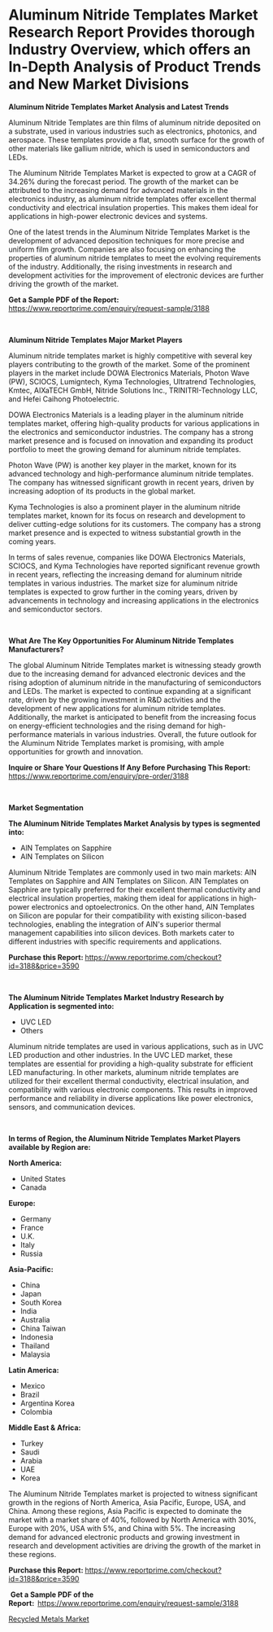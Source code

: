 <p><h1>Aluminum Nitride Templates Market Research Report Provides thorough Industry Overview, which offers an In-Depth Analysis of Product Trends and New Market Divisions</h1></p><p><strong>Aluminum Nitride Templates Market Analysis and Latest Trends</strong></p>
<p><p>Aluminum Nitride Templates are thin films of aluminum nitride deposited on a substrate, used in various industries such as electronics, photonics, and aerospace. These templates provide a flat, smooth surface for the growth of other materials like gallium nitride, which is used in semiconductors and LEDs.</p><p>The Aluminum Nitride Templates Market is expected to grow at a CAGR of 34.26% during the forecast period. The growth of the market can be attributed to the increasing demand for advanced materials in the electronics industry, as aluminum nitride templates offer excellent thermal conductivity and electrical insulation properties. This makes them ideal for applications in high-power electronic devices and systems.</p><p>One of the latest trends in the Aluminum Nitride Templates Market is the development of advanced deposition techniques for more precise and uniform film growth. Companies are also focusing on enhancing the properties of aluminum nitride templates to meet the evolving requirements of the industry. Additionally, the rising investments in research and development activities for the improvement of electronic devices are further driving the growth of the market.</p></p>
<p><strong>Get a Sample PDF of the Report:&nbsp;</strong> <a href="https://www.reportprime.com/enquiry/request-sample/3188">https://www.reportprime.com/enquiry/request-sample/3188</a></p>
<p>&nbsp;</p>
<p><strong>Aluminum Nitride Templates Major Market Players</strong></p>
<p><p>Aluminum nitride templates market is highly competitive with several key players contributing to the growth of the market. Some of the prominent players in the market include DOWA Electronics Materials, Photon Wave (PW), SCIOCS, Lumigntech, Kyma Technologies, Ultratrend Technologies, Kmtec, AIXaTECH GmbH, Nitride Solutions Inc., TRINITRI-Technology LLC, and Hefei Caihong Photoelectric.</p><p>DOWA Electronics Materials is a leading player in the aluminum nitride templates market, offering high-quality products for various applications in the electronics and semiconductor industries. The company has a strong market presence and is focused on innovation and expanding its product portfolio to meet the growing demand for aluminum nitride templates.</p><p>Photon Wave (PW) is another key player in the market, known for its advanced technology and high-performance aluminum nitride templates. The company has witnessed significant growth in recent years, driven by increasing adoption of its products in the global market.</p><p>Kyma Technologies is also a prominent player in the aluminum nitride templates market, known for its focus on research and development to deliver cutting-edge solutions for its customers. The company has a strong market presence and is expected to witness substantial growth in the coming years.</p><p>In terms of sales revenue, companies like DOWA Electronics Materials, SCIOCS, and Kyma Technologies have reported significant revenue growth in recent years, reflecting the increasing demand for aluminum nitride templates in various industries. The market size for aluminum nitride templates is expected to grow further in the coming years, driven by advancements in technology and increasing applications in the electronics and semiconductor sectors.</p></p>
<p>&nbsp;</p>
<p><strong>What Are The Key Opportunities For Aluminum Nitride Templates Manufacturers?</strong></p>
<p><p>The global Aluminum Nitride Templates market is witnessing steady growth due to the increasing demand for advanced electronic devices and the rising adoption of aluminum nitride in the manufacturing of semiconductors and LEDs. The market is expected to continue expanding at a significant rate, driven by the growing investment in R&D activities and the development of new applications for aluminum nitride templates. Additionally, the market is anticipated to benefit from the increasing focus on energy-efficient technologies and the rising demand for high-performance materials in various industries. Overall, the future outlook for the Aluminum Nitride Templates market is promising, with ample opportunities for growth and innovation.</p></p>
<p><strong>Inquire or Share Your Questions If Any Before Purchasing This Report:</strong> <a href="https://www.reportprime.com/enquiry/pre-order/3188">https://www.reportprime.com/enquiry/pre-order/3188</a></p>
<p>&nbsp;</p>
<p><strong>Market Segmentation</strong></p>
<p><strong>The Aluminum Nitride Templates Market Analysis by types is segmented into:</strong></p>
<p><ul><li>AlN Templates on Sapphire</li><li>AlN Templates on Silicon</li></ul></p>
<p><p>Aluminum Nitride Templates are commonly used in two main markets: AlN Templates on Sapphire and AlN Templates on Silicon. AlN Templates on Sapphire are typically preferred for their excellent thermal conductivity and electrical insulation properties, making them ideal for applications in high-power electronics and optoelectronics. On the other hand, AlN Templates on Silicon are popular for their compatibility with existing silicon-based technologies, enabling the integration of AlN's superior thermal management capabilities into silicon devices. Both markets cater to different industries with specific requirements and applications.</p></p>
<p><strong>Purchase this Report:&nbsp;</strong><a href="https://www.reportprime.com/checkout?id=3188&price=3590">https://www.reportprime.com/checkout?id=3188&price=3590</a></p>
<p>&nbsp;</p>
<p><strong>The Aluminum Nitride Templates Market Industry Research by Application is segmented into:</strong></p>
<p><ul><li>UVC LED</li><li>Others</li></ul></p>
<p><p>Aluminum nitride templates are used in various applications, such as in UVC LED production and other industries. In the UVC LED market, these templates are essential for providing a high-quality substrate for efficient LED manufacturing. In other markets, aluminum nitride templates are utilized for their excellent thermal conductivity, electrical insulation, and compatibility with various electronic components. This results in improved performance and reliability in diverse applications like power electronics, sensors, and communication devices.</p></p>
<p>&nbsp;</p>
<p><strong>In terms of Region, the Aluminum Nitride Templates Market Players available by Region are:</strong></p>
<p>
    <p> <strong> North America: </strong>
        <ul>
            <li>United States</li>
            <li>Canada</li>
        </ul>
        </p> 
    <p> <strong> Europe: </strong>
        <ul>
            <li>Germany</li>
            <li>France</li>
            <li>U.K.</li>
            <li>Italy</li>
            <li>Russia</li>
        </ul>
        </p> 
    <p> <strong> Asia-Pacific: </strong>
        <ul>
            <li>China</li>
            <li>Japan</li>
            <li>South Korea</li>
            <li>India</li>
            <li>Australia</li>
            <li>China Taiwan</li>
            <li>Indonesia</li>
            <li>Thailand</li>
            <li>Malaysia</li>
        </ul>
        </p> 
    <p> <strong> Latin America: </strong>
        <ul>
            <li>Mexico</li>
            <li>Brazil</li>
            <li>Argentina Korea</li>
            <li>Colombia</li>
        </ul>
        </p> 
    <p> <strong> Middle East & Africa: </strong>
        <ul>
            <li>Turkey</li>
            <li>Saudi</li>
            <li>Arabia</li>
            <li>UAE</li>
            <li>Korea</li>
        </ul>
    </p>
    </p>
<p><p>The Aluminum Nitride Templates market is projected to witness significant growth in the regions of North America, Asia Pacific, Europe, USA, and China. Among these regions, Asia Pacific is expected to dominate the market with a market share of 40%, followed by North America with 30%, Europe with 20%, USA with 5%, and China with 5%. The increasing demand for advanced electronic products and growing investment in research and development activities are driving the growth of the market in these regions.</p></p>
<p><strong>Purchase this Report: </strong><a href="https://www.reportprime.com/checkout?id=3188&price=3590">https://www.reportprime.com/checkout?id=3188&price=3590</a></p>
<p>&nbsp;<strong>Get a Sample PDF of the Report:&nbsp;&nbsp;</strong><a href="https://www.reportprime.com/enquiry/request-sample/3188">https://www.reportprime.com/enquiry/request-sample/3188</a></p>
<p><strong></strong></p>
<p><p><a href="https://silk-columnist-571.notion.site/Insights-into-Recycled-Metals-Market-Size-Analysing-Market-Share-Trends-and-Growth-from-2024-to-2-38e993b127e8455f9a2f321893e3c48d">Recycled Metals Market</a></p></p>